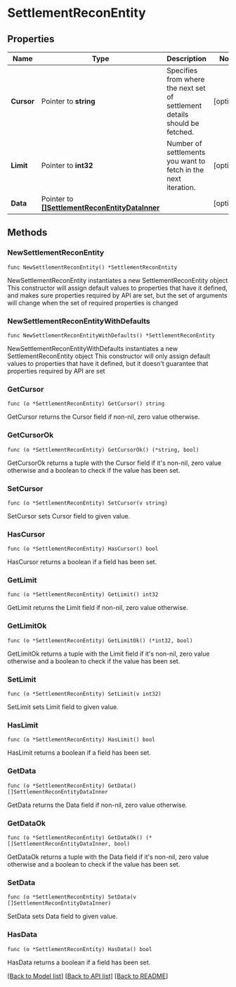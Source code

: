 # SettlementReconEntity

## Properties

Name | Type | Description | Notes
------------ | ------------- | ------------- | -------------
**Cursor** | Pointer to **string** | Specifies from where the next set of settlement details should be fetched. | [optional] 
**Limit** | Pointer to **int32** | Number of settlements you want to fetch in the next iteration. | [optional] 
**Data** | Pointer to [**[]SettlementReconEntityDataInner**](SettlementReconEntityDataInner.md) |  | [optional] 

## Methods

### NewSettlementReconEntity

`func NewSettlementReconEntity() *SettlementReconEntity`

NewSettlementReconEntity instantiates a new SettlementReconEntity object
This constructor will assign default values to properties that have it defined,
and makes sure properties required by API are set, but the set of arguments
will change when the set of required properties is changed

### NewSettlementReconEntityWithDefaults

`func NewSettlementReconEntityWithDefaults() *SettlementReconEntity`

NewSettlementReconEntityWithDefaults instantiates a new SettlementReconEntity object
This constructor will only assign default values to properties that have it defined,
but it doesn't guarantee that properties required by API are set

### GetCursor

`func (o *SettlementReconEntity) GetCursor() string`

GetCursor returns the Cursor field if non-nil, zero value otherwise.

### GetCursorOk

`func (o *SettlementReconEntity) GetCursorOk() (*string, bool)`

GetCursorOk returns a tuple with the Cursor field if it's non-nil, zero value otherwise
and a boolean to check if the value has been set.

### SetCursor

`func (o *SettlementReconEntity) SetCursor(v string)`

SetCursor sets Cursor field to given value.

### HasCursor

`func (o *SettlementReconEntity) HasCursor() bool`

HasCursor returns a boolean if a field has been set.

### GetLimit

`func (o *SettlementReconEntity) GetLimit() int32`

GetLimit returns the Limit field if non-nil, zero value otherwise.

### GetLimitOk

`func (o *SettlementReconEntity) GetLimitOk() (*int32, bool)`

GetLimitOk returns a tuple with the Limit field if it's non-nil, zero value otherwise
and a boolean to check if the value has been set.

### SetLimit

`func (o *SettlementReconEntity) SetLimit(v int32)`

SetLimit sets Limit field to given value.

### HasLimit

`func (o *SettlementReconEntity) HasLimit() bool`

HasLimit returns a boolean if a field has been set.

### GetData

`func (o *SettlementReconEntity) GetData() []SettlementReconEntityDataInner`

GetData returns the Data field if non-nil, zero value otherwise.

### GetDataOk

`func (o *SettlementReconEntity) GetDataOk() (*[]SettlementReconEntityDataInner, bool)`

GetDataOk returns a tuple with the Data field if it's non-nil, zero value otherwise
and a boolean to check if the value has been set.

### SetData

`func (o *SettlementReconEntity) SetData(v []SettlementReconEntityDataInner)`

SetData sets Data field to given value.

### HasData

`func (o *SettlementReconEntity) HasData() bool`

HasData returns a boolean if a field has been set.


[[Back to Model list]](../README.md#documentation-for-models) [[Back to API list]](../README.md#documentation-for-api-endpoints) [[Back to README]](../README.md)


